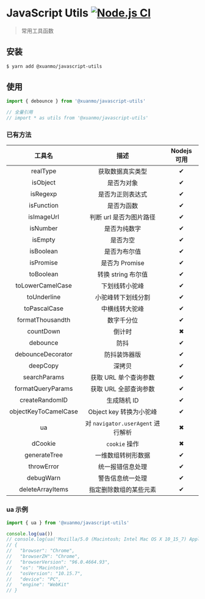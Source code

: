 # JavaScript Utils [![Node.js CI](https://github.com/D-xuanmo/javascript-utils/actions/workflows/node.js.yml/badge.svg?branch=main)](https://github.com/D-xuanmo/javascript-utils/actions/workflows/node.js.yml)

> 常用工具函数

## 安装

```bash
$ yarn add @xuanmo/javascript-utils
```

## 使用

```js
import { debounce } from '@xuanmo/javascript-utils'

// 全量引用
// import * as utils from '@xuanmo/javascript-utils'
```

### 已有方法

|      工具名                  |              描述              | Nodejs 可用 |
|:-------------------------:|:----------------------------:|:---------:|
|         realType          |           获取数据真实类型           |     ✔     |
|         isObject          |            是否为对象             |     ✔     |
|         isRegexp          |           是否为正则表达式           |     ✔     |
|        isFunction         |            是否为函数             |     ✔     |
|        isImageUrl         |        判断 url 是否为图片路径        |     ✔     |
|         isNumber          |            是否为纯数字            |     ✔     |
|          isEmpty          |             是否为空             |     ✔     |
|         isBoolean         |            是否为布尔值            |     ✔     |
|         isPromise         |         是否为 Promise          |     ✔     |
|         toBoolean         |        转换 string 布尔值         |     ✔     |
|     toLowerCamelCase      |           下划线转小驼峰            |     ✔     |
|        toUnderline        |          小驼峰转下划线分割           |     ✔     |
|       toPascalCase        |           中横线转大驼峰            |     ✔     |
|     formatThousandth      |            数字千分位             |     ✔     |
|         countDown         |             倒计时              |     ✖     |
|         debounce          |              防抖              |     ✔     |
|     debounceDecorator     |            防抖装饰器版            |     ✔     |
|         deepCopy          |             深拷贝              |     ✔     |
|       searchParams        |        获取 URL 单个查询参数         |     ✔     |
|     formatQueryParams     |        获取 URL 全部查询参数         |     ✔     |
|      createRandomID       |           生成随机 ID            |     ✔     |
|   objectKeyToCamelCase    |      Object key 转换为小驼峰       |     ✔     |
|            ua             | 对 `navigator.userAgent` 进行解析 |     ✖     |
|          dCookie          |         `cookie` 操作          |     ✖     |
|       generateTree        |          一维数组转树形数据           |     ✔     |
|        throwError         |           统一报错信息处理           |     ✔     |
|         debugWarn         |           警告信息统一处理           |     ✔     |
|     deleteArrayItems      |         指定删除数组的某些元素          |     ✔     |

### ua 示例

```js
import { ua } from '@xuanmo/javascript-utils'

console.log(ua())
// console.log(ua('Mozilla/5.0 (Macintosh; Intel Mac OS X 10_15_7) AppleWebKit/537.36 (KHTML, like Gecko) Chrome/96.0.4664.93 Safari/537.36'))
// {
//   "browser": "Chrome",
//   "browserZH": "Chrome",
//   "browserVersion": "96.0.4664.93",
//   "os": "Macintosh",
//   "osVersion": "10.15.7",
//   "device": "PC",
//   "engine": "WebKit"
// }
```